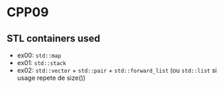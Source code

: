 # CPP09

## STL containers used

- ex00: `std::map`
- ex01: `std::stack`
- ex02: `std::vector` + `std::pair` + `std::forward_list` (ou `std::list` si usage repete de size())
